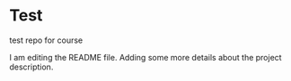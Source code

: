 # Test
test repo for course

I am editing the README file. Adding some more details about the project description.
